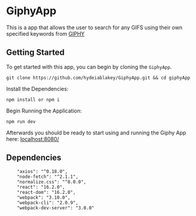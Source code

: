 GiphyApp
======
This is a app that allows the user to search for any GIFS using their own specified keywords from [GIPHY](https://giphy.com/)


Getting Started
-----
To get started with this app, you can begin by cloning the `GiphyApp`.
```
git clone https://github.com/hydeiablakey/GiphyApp.git && cd giphyApp
```
Install the Dependencies:
```
npm install or npm i
```
Begin Running the Application:
```
npm run dev 
```

Afterwards you should be ready to start using and running the Giphy App here: [localhost:8080/](http://localhost:8080/)

Dependencies 
-----
```
    "axios": "^0.18.0",
    "node-fetch": "^2.1.1",
    "normalize.css": "^8.0.0",
    "react": "16.2.0",
    "react-dom": "16.2.0",
    "webpack": "3.10.0",
    "webpack-cli": "2.0.9",
    "webpack-dev-server": "3.0.0"

```

